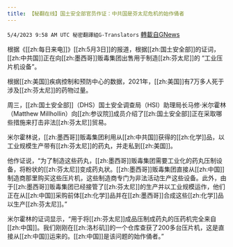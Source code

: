 ```yaml
---
title: 【秘翻在线】国土安全部官员作证：中共国是芬太尼危机的始作俑者
---
```

`5/4/2023 9:58 AM UTC 秘密翻譯組G-Translators` [轉載自GNews](https://gnews.org/articles/1274340)

根据《[[zh:每日来电]]》[[zh:5月3日]]的报道，根据[[zh:国土安全部]]的证词，[[zh:中共国]]正在向[[zh:墨西哥]]贩毒集团出售用于制造[[zh:芬太尼]]的 “工业压片机设备”。

根据[[zh:美国]]疾病控制和预防中心的数据，2021年，[[zh:美国]]有7万多人死于涉及[[zh:芬太尼]]的药物过量。

周三，[[zh:国土安全部]]（DHS）国土安全调查局（HSI）助理局长马修·米尔霍林（Matthew Millhollin）向[[zh:参议院]]成员介绍了[[zh:国土安全部]]正在采取哪些措施来打击非法[[zh:芬太尼]]贸易。

米尔霍林说，[[zh:墨西哥]]贩毒集团利用从[[zh:中共国]]获得的[[zh:化学]]品，以工业规模生产带有[[zh:芬太尼]]的药丸，并走私到[[zh:美国]]。

他作证说，“为了制造这些药丸，[[zh:墨西哥]]贩毒集团需要工业化的药丸压制设备，将粉状的[[zh:芬太尼]]变成药丸状。[[zh:墨西哥]]贩毒集团直接从[[zh:中国]]制造商那里购买这些压片机，这些制造商专门为非法活动生产这些设备。此外，由于[[zh:墨西哥]]贩毒集团已经接管了[[zh:芬太尼]]的生产并以工业规模运作，他们正在从[[zh:中国]]采购前体[[zh:化学]]品并在[[zh:墨西哥]]合成这些[[zh:化学]]品以生产[[zh:芬太尼]]。”

米尔霍林的证词显示，“用于将[[zh:芬太尼]]成品压制成药丸的压药机完全来自[[zh:中国]]。我们刚刚在[[zh:洛杉矶]]的一个仓库查获了200多台压片机，这是直接从[[zh:中国]]运来的。[[zh:中国]]是该问题的始作俑者。”
